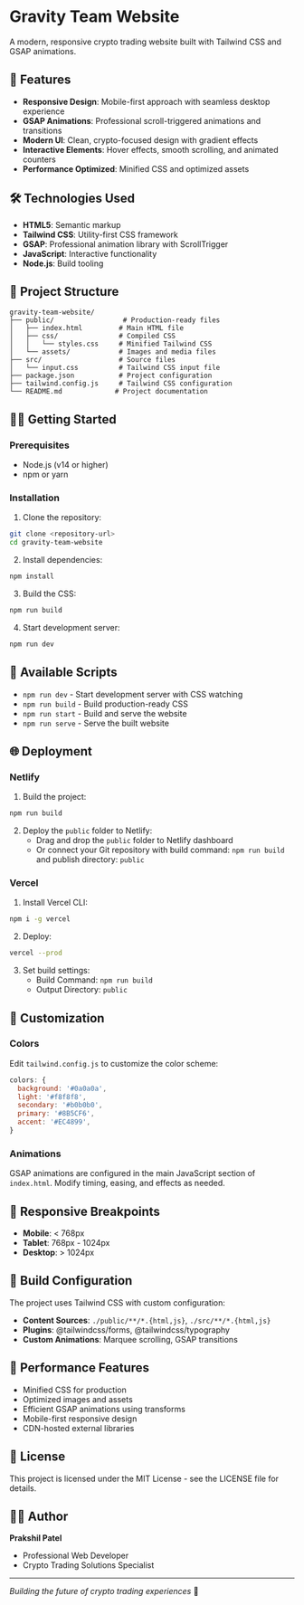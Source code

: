 # Gravity Team Website

A modern, responsive crypto trading website built with Tailwind CSS and GSAP animations.

## 🚀 Features

- **Responsive Design**: Mobile-first approach with seamless desktop experience
- **GSAP Animations**: Professional scroll-triggered animations and transitions
- **Modern UI**: Clean, crypto-focused design with gradient effects
- **Interactive Elements**: Hover effects, smooth scrolling, and animated counters
- **Performance Optimized**: Minified CSS and optimized assets

## 🛠️ Technologies Used

- **HTML5**: Semantic markup
- **Tailwind CSS**: Utility-first CSS framework
- **GSAP**: Professional animation library with ScrollTrigger
- **JavaScript**: Interactive functionality
- **Node.js**: Build tooling

## 📁 Project Structure

```
gravity-team-website/
├── public/                 # Production-ready files
│   ├── index.html         # Main HTML file
│   ├── css/               # Compiled CSS
│   │   └── styles.css     # Minified Tailwind CSS
│   └── assets/            # Images and media files
├── src/                   # Source files
│   └── input.css          # Tailwind CSS input file
├── package.json           # Project configuration
├── tailwind.config.js     # Tailwind CSS configuration
└── README.md             # Project documentation
```

## 🏃‍♂️ Getting Started

### Prerequisites

- Node.js (v14 or higher)
- npm or yarn

### Installation

1. Clone the repository:
```bash
git clone <repository-url>
cd gravity-team-website
```

2. Install dependencies:
```bash
npm install
```

3. Build the CSS:
```bash
npm run build
```

4. Start development server:
```bash
npm run dev
```

## 📜 Available Scripts

- `npm run dev` - Start development server with CSS watching
- `npm run build` - Build production-ready CSS
- `npm run start` - Build and serve the website
- `npm run serve` - Serve the built website

## 🌐 Deployment

### Netlify

1. Build the project:
```bash
npm run build
```

2. Deploy the `public` folder to Netlify:
   - Drag and drop the `public` folder to Netlify dashboard
   - Or connect your Git repository with build command: `npm run build` and publish directory: `public`

### Vercel

1. Install Vercel CLI:
```bash
npm i -g vercel
```

2. Deploy:
```bash
vercel --prod
```

3. Set build settings:
   - Build Command: `npm run build`
   - Output Directory: `public`

## 🎨 Customization

### Colors

Edit `tailwind.config.js` to customize the color scheme:

```javascript
colors: {
  background: '#0a0a0a',
  light: '#f8f8f8',
  secondary: '#b0b0b0',
  primary: '#8B5CF6',
  accent: '#EC4899',
}
```

### Animations

GSAP animations are configured in the main JavaScript section of `index.html`. Modify timing, easing, and effects as needed.

## 📱 Responsive Breakpoints

- **Mobile**: < 768px
- **Tablet**: 768px - 1024px
- **Desktop**: > 1024px

## 🔧 Build Configuration

The project uses Tailwind CSS with custom configuration:

- **Content Sources**: `./public/**/*.{html,js}`, `./src/**/*.{html,js}`
- **Plugins**: @tailwindcss/forms, @tailwindcss/typography
- **Custom Animations**: Marquee scrolling, GSAP transitions

## 🚀 Performance Features

- Minified CSS for production
- Optimized images and assets
- Efficient GSAP animations using transforms
- Mobile-first responsive design
- CDN-hosted external libraries

## 📄 License

This project is licensed under the MIT License - see the LICENSE file for details.

## 👨‍💻 Author

**Prakshil Patel**
- Professional Web Developer
- Crypto Trading Solutions Specialist

---

*Building the future of crypto trading experiences* 🚀
